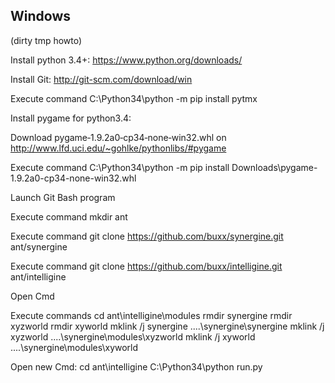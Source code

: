 ## Windows

(dirty tmp howto)

Install python 3.4+: https://www.python.org/downloads/

Install Git: http://git-scm.com/download/win

Execute command 
    C:\Python34\python -m pip install pytmx

Install pygame for python3.4: 

Download pygame‑1.9.2a0‑cp34‑none‑win32.whl on http://www.lfd.uci.edu/~gohlke/pythonlibs/#pygame

Execute command 
    C:\Python34\python -m pip install Downloads\pygame-1.9.2a0-cp34-none-win32.whl

Launch Git Bash program

Execute command 
    mkdir ant

Execute command 
    git clone https://github.com/buxx/synergine.git ant/synergine

Execute command 
    git clone https://github.com/buxx/intelligine.git ant/intelligine

Open Cmd

Execute commands 
    cd ant\intelligine\modules
    rmdir synergine
    rmdir xyzworld
    rmdir xyworld
    mklink /j synergine ..\..\synergine\synergine
    mklink /j xyzworld ..\..\synergine\modules\xyzworld
    mklink /j xyworld ..\..\synergine\modules\xyworld

Open new Cmd:
    cd ant\intelligine
    C:\Python34\python run.py
